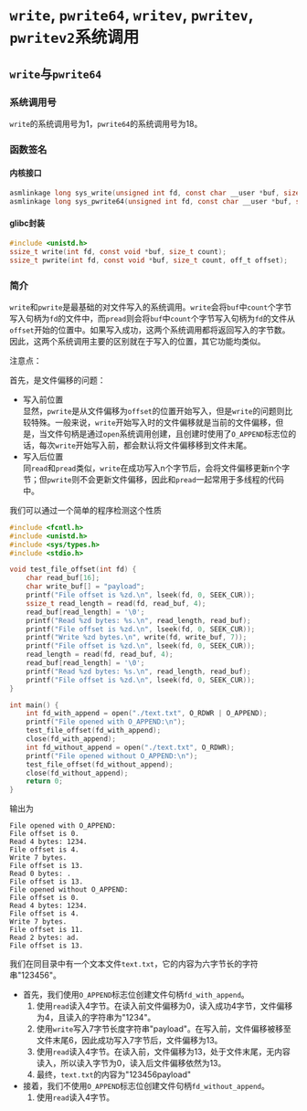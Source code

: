 # `write`, `pwrite64`, `writev`, `pwritev`, `pwritev2`系统调用

## `write`与`pwrite64`

### 系统调用号

`write`的系统调用号为1，`pwrite64`的系统调用号为18。

### 函数签名

#### 内核接口

```c
asmlinkage long sys_write(unsigned int fd, const char __user *buf, size_t count);
asmlinkage long sys_pwrite64(unsigned int fd, const char __user *buf, size_t count, loff_t pos);
```

#### glibc封装

```c
#include <unistd.h>
ssize_t write(int fd, const void *buf, size_t count);
ssize_t pwrite(int fd, const void *buf, size_t count, off_t offset);
```

### 简介

`write`和`pwrite`是最基础的对文件写入的系统调用。`write`会将`buf`中`count`个字节写入句柄为`fd`的文件中，而`pread`则会将`buf`中`count`个字节写入句柄为`fd`的文件从`offset`开始的位置中。如果写入成功，这两个系统调用都将返回写入的字节数。因此，这两个系统调用主要的区别就在于写入的位置，其它功能均类似。

注意点：

首先，是文件偏移的问题：

* 写入前位置<br/>显然，`pwrite`是从文件偏移为`offset`的位置开始写入，但是`write`的问题则比较特殊。一般来说，`write`开始写入时的文件偏移就是当前的文件偏移，但是，当文件句柄是通过`open`系统调用创建，且创建时使用了`O_APPEND`标志位的话，每次`write`开始写入前，都会默认将文件偏移移到文件末尾。
* 写入后位置<br/>同`read`和`pread`类似，`write`在成功写入n个字节后，会将文件偏移更新n个字节；但`pwrite`则不会更新文件偏移，因此和`pread`一起常用于多线程的代码中。

我们可以通过一个简单的程序检测这个性质

```c
#include <fcntl.h>
#include <unistd.h>
#include <sys/types.h>
#include <stdio.h>

void test_file_offset(int fd) {
    char read_buf[16];
    char write_buf[] = "payload";
    printf("File offset is %zd.\n", lseek(fd, 0, SEEK_CUR));
    ssize_t read_length = read(fd, read_buf, 4);
    read_buf[read_length] = '\0';
    printf("Read %zd bytes: %s.\n", read_length, read_buf);
    printf("File offset is %zd.\n", lseek(fd, 0, SEEK_CUR));
    printf("Write %zd bytes.\n", write(fd, write_buf, 7));
    printf("File offset is %zd.\n", lseek(fd, 0, SEEK_CUR));
    read_length = read(fd, read_buf, 4);
    read_buf[read_length] = '\0';
    printf("Read %zd bytes: %s.\n", read_length, read_buf);
    printf("File offset is %zd.\n", lseek(fd, 0, SEEK_CUR));
}

int main() {
    int fd_with_append = open("./text.txt", O_RDWR | O_APPEND);
    printf("File opened with O_APPEND:\n");
    test_file_offset(fd_with_append);
    close(fd_with_append);
    int fd_without_append = open("./text.txt", O_RDWR);
    printf("File opened without O_APPEND:\n");
    test_file_offset(fd_without_append);
    close(fd_without_append);
    return 0;
}
```

输出为

```
File opened with O_APPEND:
File offset is 0.
Read 4 bytes: 1234.
File offset is 4.
Write 7 bytes.
File offset is 13.
Read 0 bytes: .
File offset is 13.
File opened without O_APPEND:
File offset is 0.
Read 4 bytes: 1234.
File offset is 4.
Write 7 bytes.
File offset is 11.
Read 2 bytes: ad.
File offset is 13.
```

我们在同目录中有一个文本文件`text.txt`，它的内容为六字节长的字符串"123456"。

* 首先，我们使用`O_APPEND`标志位创建文件句柄`fd_with_append`。
  1. 使用`read`读入4字节。在读入前文件偏移为0，读入成功4字节，文件偏移为4，且读入的字符串为"1234"。
  2. 使用`write`写入7字节长度字符串"payload"。在写入前，文件偏移被移至文件末尾6，因此成功写入7字节后，文件偏移为13。
  3. 使用`read`读入4字节。在读入前，文件偏移为13，处于文件末尾，无内容读入，所以读入字节为0，读入后文件偏移依然为13。
  4. 最终，`text.txt`的内容为"123456payload"
* 接着，我们不使用`O_APPEND`标志位创建文件句柄`fd_without_append`。
  1. 使用`read`读入4字节。